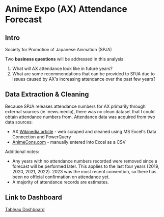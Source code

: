 # Anime Expo (AX) Attendance Forecast

## Intro

Society for Promotion of Japanese Animation (SPJA)

Two **business questions** will be addressed in this analysis:

1. What will AX attendance look like in future years?
2. What are some recommendations that can be provided to SPJA due to issues caused by AX's increasing attendance over the past few years?

## Data Extraction & Cleaning

Because SPJA releases attendance numbers for AX primarily through external sources (ie. news media), there was no clean dataset that I could obtain attendance numbers from. Attendance data was acquired from two data sources:

- AX [Wikipedia article](https://en.wikipedia.org/wiki/Anime_Expo#Convention_locations) - web scraped and cleaned using MS Excel's Data Connection and PowerQuery
- [AnimeCons.com](https://animecons.com/events/info/19555/anime-expo-2023) - manually entered into Excel as a CSV

Additional notes:

- Any years with no attendance numbers recorded were removed since a forecast will be performed later. This applies to the last four years (2019, 2020, 2021, 2022). 2023 was the most recent convention, so there has been no official confirmation on attendance yet.
- A majority of attendance records are estimates.

## Link to Dashboard

[Tableau Dashboard](https://public.tableau.com/views/AnimeExpoAXAttendance-InProgress/AnimeExpoEXPOnentiallyCrowded?:language=en-US&:display_count=n&:origin=viz_share_link)
